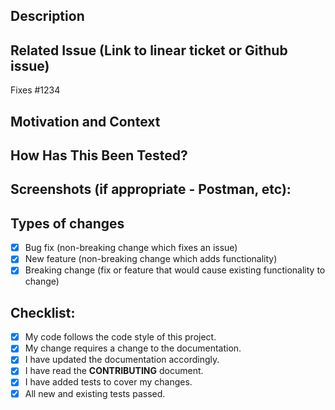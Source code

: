 <!--- Provide a general summary of your changes in the Title above -->

## Description
<!--- Describe your changes in detail -->

## Related Issue (Link to linear ticket or Github issue)
<!--- This project only accepts pull requests related to open issues -->
<!--- If suggesting a new feature or change, please discuss it in an issue first -->
<!--- If fixing a bug, there should be an issue describing it with steps to reproduce -->
<!--- Please link to the issue here: -->
Fixes #1234 <!--- Replace 1234 with the Issue number -->

## Motivation and Context
<!--- Why is this change required? What problem does it solve? -->

## How Has This Been Tested?
<!--- Please describe in detail how you tested your changes. -->
<!--- Include details of your testing environment, and the tests you ran to -->
<!--- see how your change affects other areas of the code, etc. -->

## Screenshots (if appropriate - Postman, etc):

## Types of changes
<!--- What types of changes does your code introduce? Put an `x` in all the boxes that apply: -->
- [X] Bug fix (non-breaking change which fixes an issue)
- [X] New feature (non-breaking change which adds functionality)
- [X] Breaking change (fix or feature that would cause existing functionality to change)

## Checklist:
<!--- Go over all the following points, and put an `x` in all the boxes that apply. -->
<!--- If you're unsure about any of these, don't hesitate to ask. We're here to help! -->
- [X] My code follows the code style of this project.
- [X] My change requires a change to the documentation.
- [X] I have updated the documentation accordingly.
- [X] I have read the **CONTRIBUTING** document.
- [X] I have added tests to cover my changes.
- [X] All new and existing tests passed.
